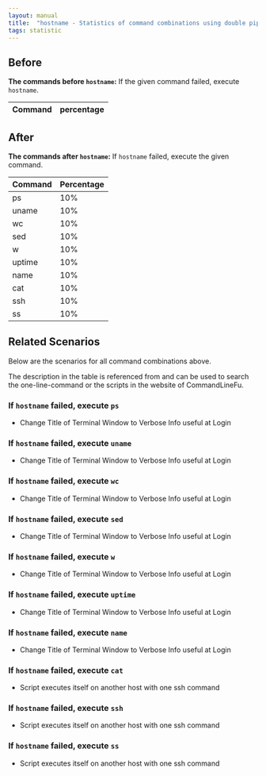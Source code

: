 ```yaml
---
layout: manual
title:  "hostname - Statistics of command combinations using double pipe"
tags: statistic
---
```


## Before

__The commands before `hostname`:__ If the given command failed, execute `hostname`.

| Command | percentage |
|--------|--------|



## After

__The commands after `hostname`:__ If `hostname` failed, execute the given command.

| Command | Percentage | 
|-------|--------|
| ps | 10% |
| uname | 10% |
| wc | 10% |
| sed | 10% |
| w | 10% |
| uptime | 10% |
| name | 10% |
| cat | 10% |
| ssh | 10% |
| ss | 10% |



## Related Scenarios

Below are the scenarios for all command combinations above.

The description in the table is referenced from and can be used to search the one-line-command or the scripts in the website of CommandLineFu.




### If `hostname` failed, execute `ps`

- Change Title of Terminal Window to Verbose Info useful at Login

            
### If `hostname` failed, execute `uname`

- Change Title of Terminal Window to Verbose Info useful at Login

            
### If `hostname` failed, execute `wc`

- Change Title of Terminal Window to Verbose Info useful at Login

            
### If `hostname` failed, execute `sed`

- Change Title of Terminal Window to Verbose Info useful at Login

            
### If `hostname` failed, execute `w`

- Change Title of Terminal Window to Verbose Info useful at Login

            
### If `hostname` failed, execute `uptime`

- Change Title of Terminal Window to Verbose Info useful at Login

            
### If `hostname` failed, execute `name`

- Change Title of Terminal Window to Verbose Info useful at Login

            
### If `hostname` failed, execute `cat`

- Script executes itself on another host with one ssh command

            
### If `hostname` failed, execute `ssh`

- Script executes itself on another host with one ssh command

            
### If `hostname` failed, execute `ss`

- Script executes itself on another host with one ssh command

            
